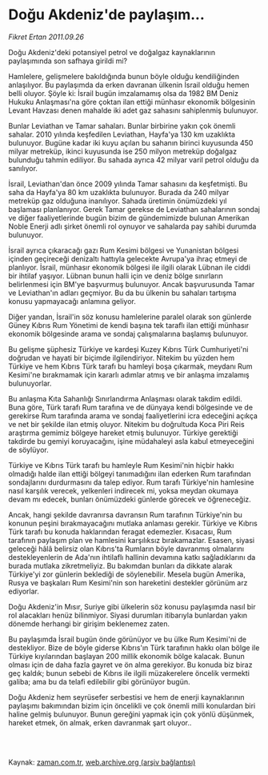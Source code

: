 # Doğu Akdeniz'de paylaşım...

*Fikret Ertan 2011.09.26*

<td class="columnist-detail">
<p>Doğu Akdeniz'deki potansiyel petrol ve doğalgaz kaynaklarının paylaşımında son safhaya girildi mi?</p>
<p>
<div id="haberMetinDiv">
<p>Hamlelere, gelişmelere bakıldığında bunun böyle olduğu kendiliğinden anlaşılıyor. Bu paylaşımda da erken davranan ülkenin İsrail olduğu hemen belli oluyor. Şöyle ki: İsrail bugün imzalamamış olsa da 1982 BM Deniz Hukuku Anlaşması'na göre çoktan ilan ettiği münhasır ekonomik bölgesinin Levant Havzası denen mahalde iki adet gaz sahasını sahiplenmiş bulunuyor.
<p> Bunlar Leviathan ve Tamar sahaları. Bunlar birbirine yakın çok önemli sahalar. 2010 yılında keşfedilen Leviathan, Hayfa'ya 130 km uzaklıkta bulunuyor. Bugüne kadar iki kuyu açılan bu sahanın birinci kuyusunda 450 milyar metreküp, ikinci kuyusunda ise 250 milyon metreküp doğalgaz bulunduğu tahmin ediliyor. Bu sahada ayrıca 42 milyar varil petrol olduğu da sanılıyor.
<p>İsrail, Leviathan'dan önce 2009 yılında Tamar sahasını da keşfetmişti. Bu saha da Hayfa'ya 80 km uzaklıkta bulunuyor. Burada da 240 milyar metreküp gaz olduğuna inanılıyor. Sahada üretimin önümüzdeki yıl başlaması planlanıyor. Gerek Tamar gerekse de Leviathan sahalarının sondaj ve diğer faaliyetlerinde bugün bizim de gündemimizde bulunan Amerikan Noble Enerji adlı şirket önemli rol oynuyor ve sahalarda pay sahibi durumda bulunuyor.
<p>İsrail ayrıca çıkaracağı gazı Rum Kesimi bölgesi ve Yunanistan bölgesi içinden geçireceği denizaltı hattıyla gelecekte Avrupa'ya ihraç etmeyi de planlıyor. İsrail, münhasır ekonomik bölgesi ile ilgili olarak Lübnan ile ciddi bir ihtilaf yaşıyor. Lübnan bunun halli için ve deniz bölge sınırların belirlenmesi için BM'ye başvurmuş bulunuyor. Ancak başvurusunda Tamar ve Leviathan'ın adları geçmiyor. Bu da bu ülkenin bu sahaları tartışma konusu yapmayacağı anlamına geliyor.
<p>Diğer yandan, İsrail'in söz konusu hamlelerine paralel olarak son günlerde Güney Kıbrıs Rum Yönetimi de kendi başına tek taraflı ilan ettiği münhasır ekonomik bölgesinde arama ve sondaj çalışmalarına başlamış bulunuyor.
<p>Bu gelişme şüphesiz Türkiye ve kardeşi Kuzey Kıbrıs Türk Cumhuriyeti'ni doğrudan ve hayati bir biçimde ilgilendiriyor. Nitekim bu yüzden hem Türkiye ve hem Kıbrıs Türk tarafı bu hamleyi boşa çıkarmak, meydanı Rum Kesimi'ne bırakmamak için kararlı adımlar atmış ve bir anlaşma imzalamış bulunuyorlar.
<p>Bu anlaşma Kıta Sahanlığı Sınırlandırma Anlaşması olarak takdim edildi. Buna göre, Türk tarafı Rum tarafına ve de dünyaya kendi bölgesinde ve de gerekirse Rum tarafında arama ve sondaj faaliyetlerini icra edeceğini açıkça ve net bir şekilde ilan etmiş oluyor. Nitekim bu doğrultuda Koca Piri Reis araştırma gemimiz bölgeye hareket etmiş bulunuyor. Türkiye gerektiği takdirde bu gemiyi koruyacağını, işine müdahaleyi asla kabul etmeyeceğini de söylüyor.
<p>Türkiye ve Kıbrıs Türk tarafı bu hamleyle Rum Kesimi'nin hiçbir hakkı olmadığı halde ilan ettiği bölgeyi tanımadığını ilan ederken Rum tarafından sondajlarını durdurmasını da talep ediyor. Rum tarafı Türkiye'nin hamlesine nasıl karşılık verecek, yelkenleri indirecek mi, yoksa meydan okumaya devam mı edecek, bunları önümüzdeki günlerde görecek ve öğreneceğiz.
<p>Ancak, hangi şekilde davranırsa davransın Rum tarafının Türkiye'nin bu konunun peşini bırakmayacağını mutlaka anlaması gerekir. Türkiye ve Kıbrıs Türk tarafı bu konuda haklarından feragat edemezler. Kısacası, Rum tarafının paylaşım plan ve hamlesini karşılıksız bırakamazlar. Esasen, siyasi geleceği hâlâ belirsiz olan Kıbrıs'ta Rumların böyle davranmış olmalarını destekleyenlerin de Ada'nın ihtilaflı hallinin devamına katkı sağladıklarını da burada mutlaka zikretmeliyiz. Bu bakımdan bunları da dikkate alarak Türkiye'yi zor günlerin beklediği de söylenebilir. Mesela bugün Amerika, Rusya ve başkaları Rum Kesimi'nin son hareketini destekler görünüm arz ediyorlar.
<p>Doğu Akdeniz'in Mısır, Suriye gibi ülkelerin söz konusu paylaşımda nasıl bir rol alacakları henüz bilinmiyor. Siyasi durumları itibarıyla bunlardan yakın dönemde herhangi bir girişim beklenemez zaten.
<p>Bu paylaşımda İsrail bugün önde görünüyor ve bu ülke Rum Kesimi'ni de destekliyor. Bize de böyle giderse Kıbrıs'ın Türk tarafının hakkı olan bölge ile Türkiye kıyılarından başlayan 200 millik ekonomik bölge kalacak. Bunun olması için de daha fazla gayret ve ön alma gerekiyor. Bu konuda biz biraz geç kaldık; bunun sebebi de Kıbrıs ile ilgili müzakerelere öncelik vermekti galiba; ama bu da telafi edilebilir gibi görünüyor bugün.
<p>Doğu Akdeniz hem seyrüsefer serbestisi ve hem de enerji kaynaklarının paylaşımı bakımından bizim için öncelikli ve çok önemli milli konulardan biri haline gelmiş bulunuyor. Bunun gereğini yapmak için çok yönlü düşünmek, hareket etmek, ön almak, erken davranmak şart oluyor.. </p></p></p></p></p></p></p></p></p></p></p></p></div>
</p>


<p><br>
		 </br></p></td>

Kaynak: [zaman.com.tr](http://zaman.com.tr/yazar.do?yazino=1183784), [web.archive.org (arşiv bağlantısı)](http://web.archive.org/web/20120101121020/http://zaman.com.tr:80/yazar.do?yazino=1183784)
